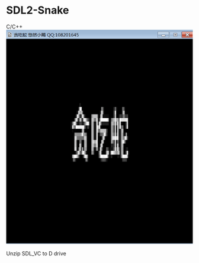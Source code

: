 # SDL2-Snake
C/C++ 
![img](https://github.com/qq108201645/SDL2-Snake/blob/main/2021_09_03_18_49_32_151.gif)

Unzip SDL_VC to D drive
